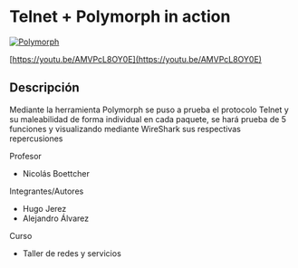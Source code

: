 # Telnet + Polymorph in action

[![Polymorph](https://img.youtube.com/vi/AMVPcL8OY0E/1.jpg)](https://youtu.be/AMVPcL8OY0E)

[https://youtu.be/AMVPcL8OY0E](https://youtu.be/AMVPcL8OY0E)

## Descripción
Mediante la herramienta Polymorph se puso a prueba el protocolo Telnet y su maleabilidad de forma individual en cada paquete, se hará prueba de 5 funciones y visualizando mediante WireShark sus respectivas repercusiones

Profesor
- Nicolás Boettcher

Integrantes/Autores
- Hugo Jerez
- Alejandro Álvarez

Curso
- Taller de redes y servicios
